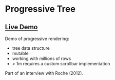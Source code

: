 # Progressive Tree

## [Live Demo](https://rawcdn.githack.com/TobiaszCudnik/demo-progressive-tree/0eda69010fee42f4d895e76c3a0c88212e5120c5/tree.html)

Demo of progressive rendering:
- tree data structure
- mutable
- working with millions of rows
- \> 1m requires a custom scrollbar implementation


Part of an interview with Roche (2012).
